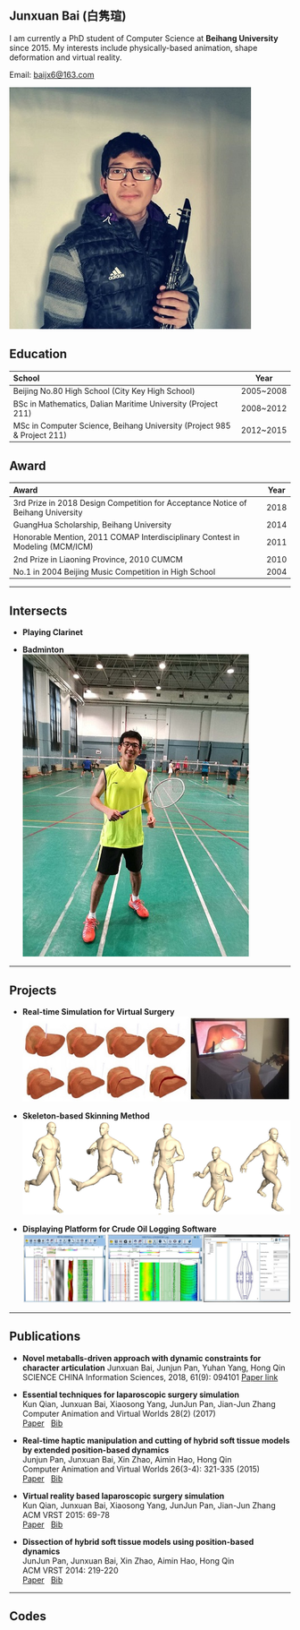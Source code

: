 ## Junxuan Bai&nbsp;(白隽瑄)

I am currently a PhD student of Computer Science at **Beihang University** since 2015. My interests include physically-based animation, shape deformation and virtual reality.

Email: baijx6@163.com
  
  
![image](./2018_Clarinet.jpg) 

## Education

**School** | **Year**
:---|:---:
Beijing No.80 High School (City Key High School) | 2005~2008
BSc in Mathematics, Dalian Maritime University (Project 211) | 2008~2012
MSc in Computer Science, Beihang University (Project 985 & Project 211) | 2012~2015

## Award

**Award** | **Year**
:---|:---:
3rd Prize in 2018 Design Competition for Acceptance Notice of Beihang University | 2018
GuangHua Scholarship, Beihang University | 2014
Honorable Mention, 2011 COMAP Interdisciplinary Contest in Modeling (MCM/ICM) | 2011
2nd Prize in Liaoning Province, 2010 CUMCM | 2010
No.1 in 2004 Beijing Music Competition in High School | 2004

---
## Intersects
- **Playing Clarinet**  

- **Badminton**  
![image](./badminton.jpg)

---

## Projects

- **Real-time Simulation for Virtual Surgery**
![image](./SurgerySimulator.jpg)

- **Skeleton-based Skinning Method**
![image](./SkeletalAnimation.png)  

- **Displaying Platform for Crude Oil Logging Software**  
![image](./DisplayPlatform.jpg)

---

## Publications
- **Novel metaballs-driven approach with dynamic constraints for character articulation**
Junxuan Bai, Junjun Pan, Yuhan Yang, Hong Qin  
SCIENCE CHINA Information Sciences, 2018, 61(9): 094101
[Paper link](http://scis.scichina.com/en/2018/094101.html)

- **Essential techniques for laparoscopic surgery simulation**  
Kun Qian, Junxuan Bai, Xiaosong Yang, JunJun Pan, Jian-Jun Zhang  
Computer Animation and Virtual Worlds 28(2) (2017)  
[Paper](https://drive.google.com/open?id=1_hw8Wz9c1EP4w7UZevRT3svW4pt2TwX9)&nbsp;&nbsp;
[Bib](http://dblp.uni-trier.de/rec/bibtex/journals/jvca/QianBYPZ17)

- **Real-time haptic manipulation and cutting of hybrid soft tissue models by extended position-based dynamics**  
Junjun Pan, Junxuan Bai, Xin Zhao, Aimin Hao, Hong Qin  
Computer Animation and Virtual Worlds 26(3-4): 321-335 (2015)  
[Paper](https://drive.google.com/open?id=1bEzvFh5RlZ2JNGK0qv5850q_dGNWosht)&nbsp;&nbsp;
[Bib](http://dblp.uni-trier.de/rec/bibtex/journals/jvca/PanBZHQ15)

- **Virtual reality based laparoscopic surgery simulation**  
	Kun Qian, Junxuan Bai, Xiaosong Yang, JunJun Pan, Jian-Jun Zhang  
 ACM VRST 2015: 69-78  
[Paper](https://drive.google.com/open?id=1yGW5Ui2ZaUQslhLyvycWg32MIWClgbTg)&nbsp;&nbsp;
[Bib](http://dblp.uni-trier.de/rec/bibtex/conf/vrst/QianBYPZ15)

- **Dissection of hybrid soft tissue models using position-based dynamics**  
JunJun Pan, Junxuan Bai, Xin Zhao, Aimin Hao, Hong Qin  
ACM VRST 2014: 219-220  
[Paper](https://drive.google.com/open?id=1oKg4tFlQe1P8JAobmbBc0MsRKxmSGXeR)&nbsp;&nbsp;
[Bib](http://dblp.uni-trier.de/rec/bibtex/conf/vrst/PanBZHQ14)





---

## Codes

